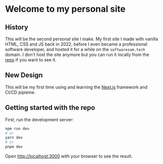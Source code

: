 # Welcome to my personal site

## History

This will be the second personal site I make. My first site I made with vanilla HTML, CSS and JS back in 2022, before I even became a professional software developer, and hosted it for a while on the `softwaresam.tech` domain. I don't host the site anymore but you can run it locally from the [repo](https://github.com/SamFHarrison/softwaresam.tech) if you want to see it.

## New Design

This will be my first time using and learning the [Next.js](https://nextjs.org/) framework and CI/CD pipleine.

## Getting started with the repo

First, run the development server:

```bash
npm run dev
# or
yarn dev
# or
pnpm dev
```

Open [http://localhost:3000](http://localhost:3000) with your browser to see the result.
